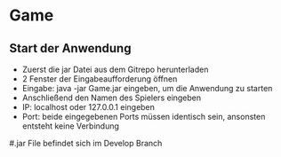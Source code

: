 # Game
## Start der Anwendung

-	Zuerst die jar Datei aus dem Gitrepo herunterladen
-	2 Fenster der Eingabeaufforderung öffnen
-	Eingabe: java -jar Game.jar eingeben, um die Anwendung zu starten
-	Anschließend den Namen des Spielers eingeben
-	IP: localhost oder 127.0.0.1 eingeben
-	Port: beide eingegebenen Ports müssen identisch sein, ansonsten entsteht keine Verbindung

#.jar File befindet sich im Develop Branch
